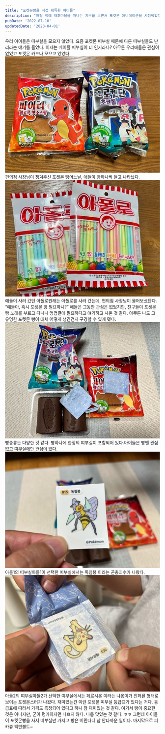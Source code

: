```yaml
---
title: "포켓몬빵을 직접 획득한 아이들"
description: "어릴 적에 태초마을을 떠나는 지우를 보면서 포켓몬 애니메이션을 시청했었다. 아직도 포켓몬은 아이들에게 인기있는 캐릭터다. 이런 잘만들어진 컨텐츠가 세상에 어떤 영향을 끼치는지 우리는 빵을 보면서 알수 있다."
pubDate: '2022-07-10'
updatedDate: '2023-04-01'
---
```


우리 아이들은 띠부실을 모으지 않았다. 요즘 포켓몬 띠부실 때문에 다른 띠부실들도 난리라는 얘기를 들었다. 이제는 메이플 띠부실이 더 인기라나?
아무튼 우리애들은 관심이 없었고 포켓몬 카드나 모으고 있었다.
![편의점 사장님이 챙겨주신 포켓몬 빵](/content/images/2022/07/AF7AD86D-F523-48CE-BC7B-6FB32E1B6EA3.jpeg)편의점 사장님이 챙겨주신 포켓몬 빵어느날, 애들이 빵하나씩 들고 나타났다.
![애들이 사러 갔던 아폴로](/content/images/2022/07/E22BE2D8-81DA-4DF4-8454-D7FBBC8F995D.jpeg)애들이 사러 갔던 아폴로원래는 아폴로를 사러 갔는데, 편의점 사장님이 물어보셨단다.
“얘들아, 혹시 포켓몬 빵 필요하니?”
애들은 그동안 관심은 없었지만, 친구들이 포켓몬빵 노래를 부르고 다니니 엉겹결에 필요하다고 얘기하고 사온 것 같다.
아무튼 나도 그 유명한 포켓몬 빵이 대체 어떻게 생긴건지 구경할 수 있게 됐다.
![빵종류는 다양한 것 같다. 빵하나에 한장의 띠부실이 포함되어 있다.](/content/images/2022/07/B58E94D1-E5CD-40FC-8197-515543C98071.jpeg)빵종류는 다양한 것 같다. 빵하나에 한장의 띠부실이 포함되어 있다.아이들은 빵엔 관심 없고 띠부실에만 관심이 있다.
![아들1의 띠부실](/content/images/2022/07/70547F42-FE77-4EB8-B690-8C6EABD62637.jpeg)아들1의 띠부실아들1이 선택한 띠부실에서는 독침봉 이라는 곤충괴수가 나왔다.
![아들2의 띠부실](/content/images/2022/07/4A57C7FC-F40D-4DF0-B25F-5A10A5FD2430.jpeg)아들2의 띠부실아들2가 선택한 띠부실에서는 페르시온 이라는 냐옹이가 진화된 형태로 보이는 포켓몬스터가 나왔다.
재미있는건 이런 포켓몬 띠부실 등급표가 있다는 거다. 등급표에 따라서 가격도 측정되어 있다고 하니 참 재미있는 것 같다.
여기서 빵이 중요한 것은 아니지만, 굳이 평가하자면 나쁘지 않다.
나름 맛있는 것 같다. ㅎㅎ
그런데 아이들이 포켓몬빵을 사서 띠부실만 가지고 빵은 버린다니 참 안타까운 일이다.
마지막으로 피카츄 백만볼트~